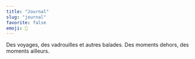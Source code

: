 ```yaml
---
title: "Journal"
slug: "journal"
favorite: false
emoji: 📔
---
```


Des voyages, des vadrouilles et autres balades.
Des moments dehors, des moments ailleurs.
